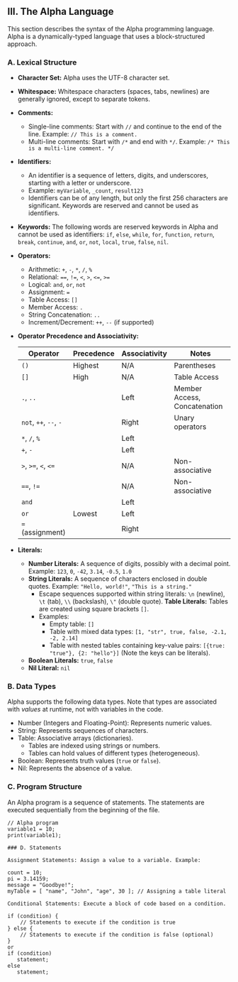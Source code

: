 ## III. The Alpha Language

This section describes the syntax of the Alpha programming language. Alpha is a dynamically-typed language that uses a block-structured approach.

### A. Lexical Structure

*   **Character Set:**  Alpha uses the UTF-8 character set.
*   **Whitespace:**  Whitespace characters (spaces, tabs, newlines) are generally ignored, except to separate tokens.
*   **Comments:**
    *   Single-line comments: Start with `//` and continue to the end of the line.  Example: `// This is a comment.`
    *   Multi-line comments: Start with `/*` and end with `*/`.  Example: `/* This is a multi-line comment. */`
*   **Identifiers:**
    *   An identifier is a sequence of letters, digits, and underscores, starting with a letter or underscore.
    *   Example: `myVariable`, `_count`, `result123`
    *   Identifiers can be of any length, but only the first 256 characters are significant. Keywords are reserved and cannot be used as identifiers.
*   **Keywords:** The following words are reserved keywords in Alpha and cannot be used as identifiers:  `if`, `else`, `while`, `for`,             `function`, `return`, `break`, `continue`, `and`, `or`, `not`, `local`, `true`, `false`, `nil`.
*   **Operators:**
    *   Arithmetic: `+`, `-`, `*`, `/`, `%`
    *   Relational: `==`, `!=`, `<`, `>`, `<=`, `>=`
    *   Logical: `and`, `or`, `not`
    *   Assignment: `=`
    *   Table Access: `[]`
    *   Member Access: `.`
    *   String Concatenation: `..`
    *   Increment/Decrement: `++`, `--` (if supported)
*   **Operator Precedence and Associativity:**

    | Operator          | Precedence | Associativity | Notes                        |
    |-------------------|------------|---------------|------------------------------|
    | `()`              | Highest    | N/A           | Parentheses                  |
    | `[]`              | High       | N/A           | Table Access                 |
    | `.`, `..`         |            | Left          | Member Access, Concatenation |
    | `not`, `++`, `--`, `-` |          | Right         | Unary operators              |
    | `*`, `/`, `%`     |            | Left          |                              |
    | `+`, `-`          |            | Left          |                              |
    | `>`, `>=`, `<`, `<=` |            | N/A           | Non-associative              |
    | `==`, `!=`        |            | N/A           | Non-associative              |
    | `and`             |            | Left          |                              |
    | `or`              | Lowest     | Left          |                              |
    | `=` (assignment) |            | Right         |                              |

*   **Literals:**
    *   **Number Literals:** A sequence of digits, possibly with a decimal point.  Example: `123`, `0`, `-42`, `3.14`, `-0.5`, `1.0`
    *   **String Literals:** A sequence of characters enclosed in double quotes.  Example: `"Hello, world!"`, `"This is a string."`
        *   Escape sequences supported within string literals: `\n` (newline), `\t` (tab), `\\` (backslash), `\"` (double quote).
    **Table Literals:** Tables are created using square brackets `[]`.
        *   Examples:
            *   Empty table: `[]`
            *   Table with mixed data types: `[1, "str", true, false, -2.1, -2, 2.14]`
            *   Table with nested tables containing key-value pairs: `[{true: "true"}, {2: "hello"}]` (Note the keys can be literals).
    *   **Boolean Literals:** `true`, `false`
    *   **Nil Literal:** `nil`

### B. Data Types

Alpha supports the following data types. Note that types are associated with *values* at runtime, not with variables in the code.

*   Number (Integers and Floating-Point): Represents numeric values.
*   String: Represents sequences of characters.
*   Table: Associative arrays (dictionaries).
    *   Tables are indexed using strings or numbers.
    *   Tables can hold values of different types (heterogeneous).
*   Boolean: Represents truth values (`true` or `false`).
*   Nil: Represents the absence of a value.

### C. Program Structure

An Alpha program is a sequence of statements. The statements are executed sequentially from the beginning of the file.

```alpha
// Alpha program
variable1 = 10;
print(variable1);

### D. Statements

Assignment Statements: Assign a value to a variable. Example:

count = 10;
pi = 3.14159;
message = "Goodbye!";
myTable = [ "name", "John", "age", 30 ]; // Assigning a table literal

Conditional Statements: Execute a block of code based on a condition.

if (condition) { 
    // Statements to execute if the condition is true
} else {
    // Statements to execute if the condition is false (optional)
}
or
if (condition)
   statement;
else
   statement;
